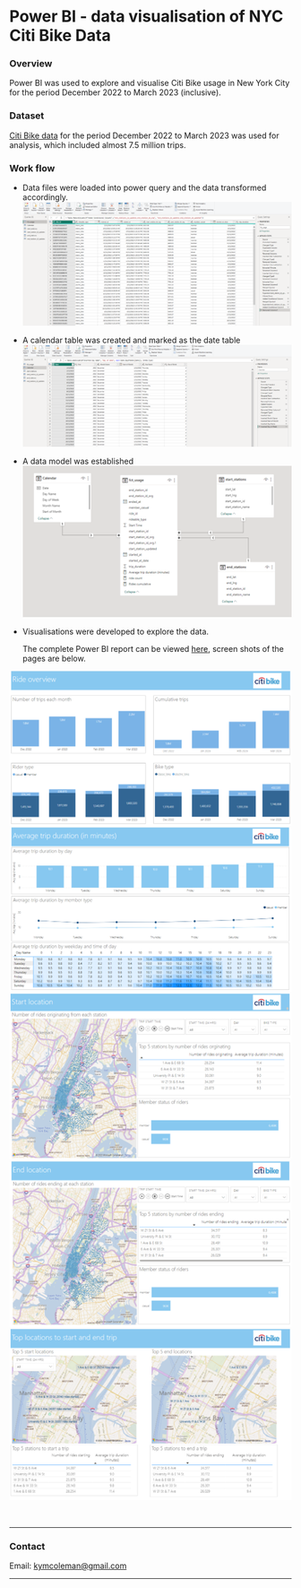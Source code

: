 # Power BI - data visualisation of NYC Citi Bike Data

 ### **Overview**
Power BI was used to explore and visualise Citi Bike usage in New York City for the period December 2022 to March 2023 (inclusive).

 ### **Dataset**
 [Citi Bike data](https://citibikenyc.com/system-data) for the period December 2022 to March 2023 was used for analysis, which included almost 7.5 million trips.

  ### **Work flow**
  - Data files were loaded into power query and the data transformed accordingly.
![power_query](./Images/power_query.png)

  - A calendar table was created and marked as the date table
![calendar](./Images/calendar.png)

  - A data model was established
![model](./Images/Model.png)

  - Visualisations were developed to explore the data. 

       The complete Power BI report can be viewed [here](https://app.powerbi.com/links/njqTqIwwy_?ctid=89e7c8a3-8cf5-4855-903e-94da701f571c&pbi_source=linkShare), screen shots of the pages are below.

![ride_overview](./Images/Ride_overview.png)
![average_trip_duration](./Images/average_trip_duration.png)
![start_location](./Images/start_location.png)
![end_location](./Images/end_location.png)
![top_locations](./Images/top_locations.png)

<br>

---

### **Contact**
Email: kymcoleman@gmail.com

---